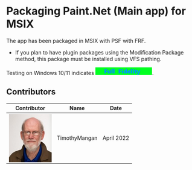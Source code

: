 # Packaging Paint.Net (Main app) for MSIX

The app has been packaged in MSIX with PSF with FRF.
* If you plan to have plugin packages using the Modification Package method, this package must be installed using VFS pathing.


Testing on Windows 10/11 indicates  [<img src="/media/CatFullFidelity.png" alt="Full Fidelity" />](/media/CatFullFidelity.png).


## Contributors

| Contributor | Name | Date |
|----|----|----|
| [<img src="/media/Contributors/TimMangan.jpg" align="left" Height="128" />](/media/Contributors/TimMangan.jpg) | TimothyMangan | April 2022 |


